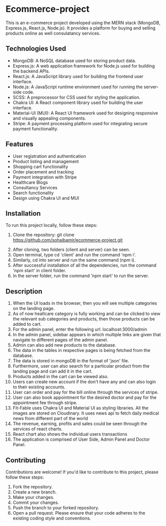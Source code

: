 # Ecommerce-project
This is an e-commerce project developed using the MERN stack (MongoDB, Express.js, React.js, Node.js). It provides a platform for buying and selling products online as well consulatancy services.

## Technologies Used
- MongoDB: A NoSQL database used for storing product data.
- Express.js: A web application framework for Node.js used for building the backend APIs.
- React.js: A JavaScript library used for building the frontend user interface.
- Node.js: A JavaScript runtime environment used for running the server-side code.
- SCSS: A preprocessor for CSS used for styling the application.
- Chakra UI: A React component library used for building the user interface.
- Material-UI (MUI): A React UI framework used for designing responsive and visually appealing components.
- Stripe: A payment processing platform used for integrating secure payment functionality.

## Features
- User registration and authentication
- Product listing and management
- Shopping cart functionality
- Order placement and tracking
- Payment integration with Stripe
- Healthcare Blogs
- Consultancy Services
- Search functionality
- Design using Chakra UI and MUI

## Installation
To run this project locally, follow these steps:
1. Clone the repository: git clone https://github.com/sohaibamir/ecommerce-project.git
2) After cloning, two folders (client and server) can be seen.
3) Open terminal, type cd 'client' and run the command 'npm i'.
4) Similarly, cd into server and run the same command (npm i).
5) After successful installation of all the dependencies, run the command 'npm start' in client folder.
6) In the server folder, run the command 'npm start' to run the server.

## Description
1) When the UI loads in the browser, then you will see multiple categories on the landing page.
2) As of now healtcare category is fully working and can be clicked to view the relevant sub categories and products, then those products can be added to cart.
3) For the admin panel, enter the following url: localhost:3000/admin
4) In the admin panel, sidebar appears in which multiple links are given that navigate to different pages of the admin panel.
5) Admin can also add new products to the database.
6) The data in the tables in respective pages is being fetched from the database.
7) The data is stored in mongoDB in the format of 'json' file.
8) Furthermore, user can also search for a particular product from the landing page and can add it in the cart.
9) Products added in the cart can be viewed also.
10) Users can create new account if the don't have any and can also login to their existing accounts.
11) User can order and pay for the bill online through the services of stripe.
12) User can also book appointment for the desired doctor and pay for the appointment fee through stripe.
13) Fit-Fable uses Chakra UI and Material UI as styling libraries. All the images are stored on Cloudinary. It uses news api to fetch daily medical news from different part of the world
14) The revenue, earning, profits and sales could be seen through the services of react charts.
15) React chart also shows the individual users transactions
16) The application is comprised of User Side, Admin Panel and Doctor Panel.

## Contributing
Contributions are welcome! If you'd like to contribute to this project, please follow these steps:
1) Fork the repository.
2) Create a new branch.
3) Make your changes.
4) Commit your changes.
5) Push the branch to your forked repository.
6) Open a pull request.
Please ensure that your code adheres to the existing coding style and conventions.
